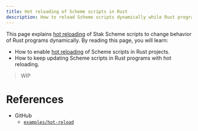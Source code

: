 ```yaml
---
title: Hot reloading of Scheme scripts in Rust
description: How to reload Scheme scripts dynamically while Rust programs keep running
---
```


This page explains [hot reloading][hot-reload] of Stak Scheme scripts to change behavior of Rust programs dynamically. By reading this page, you will learn:

- How to enable [hot reloading][hot-reload] of Scheme scripts in Rust projects.
- How to keep updating Scheme scripts in Rust programs with hot reloading.

> WIP

# References

- GitHub
  - [`examples/hot-reload`](https://github.com/raviqqe/stak/tree/main/examples)

[hot-reload]: https://en.wikipedia.org/wiki/Hot_swapping#Software
